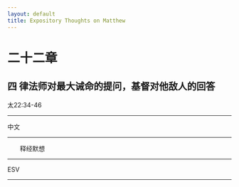```yaml
---
layout: default
title: Expository Thoughts on Matthew
---
```


# 二十二章 

## 四 律法师对最大诫命的提问，基督对他敌人的回答

太22:34-46

***

中文<br>

***

&emsp;&emsp;释经默想

***

ESV

***
